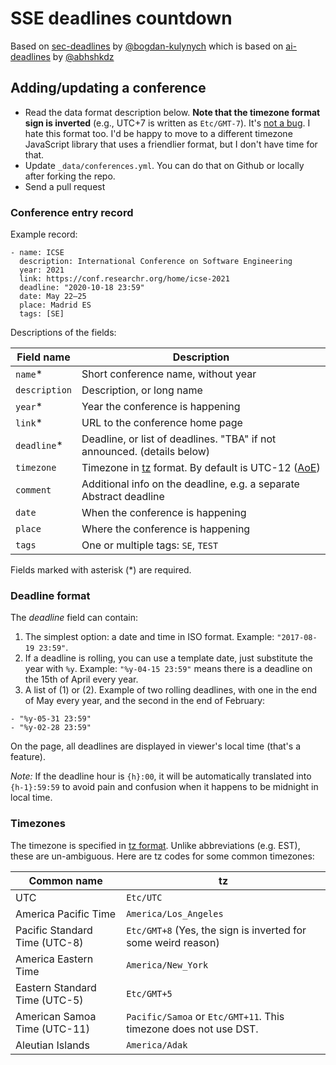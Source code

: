 # SSE deadlines countdown

Based on [sec-deadlines](https://sec-deadlines.github.io/) by [@bogdan-kulynych](https://github.com/bogdan-kulynych)
which is based on [ai-deadlines](https://aideadlin.es) by [@abhshkdz](https://github.com/abhshkdz)

## Adding/updating a conference

- Read the data format description below. **Note that the timezone format sign is inverted** (e.g., UTC+7 is written as `Etc/GMT-7`). It's [not a bug][0]. I hate this format too. I'd be happy to move to a different timezone JavaScript library that uses a friendlier format, but I don't have time for that.
- Update `_data/conferences.yml`. You can do that on Github or locally after forking the repo.
- Send a pull request

### Conference entry record

Example record:

```
- name: ICSE
  description: International Conference on Software Engineering
  year: 2021
  link: https://conf.researchr.org/home/icse-2021
  deadline: "2020-10-18 23:59"
  date: May 22–25
  place: Madrid ES
  tags: [SE]
```

Descriptions of the fields:

| Field name    | Description                                                             |
| ------------- | ----------------------------------------------------------------------- |
| `name`\*      | Short conference name, without year                                     |
| `description` | Description, or long name                                               |
| `year`\*      | Year the conference is happening                                        |
| `link`\*      | URL to the conference home page                                         |
| `deadline`\*  | Deadline, or list of deadlines. "TBA" if not announced. (details below) |
| `timezone`    | Timezone in [tz][1] format. By default is UTC-12 ([AoE][2])             |
| `comment`     | Additional info on the deadline, e.g. a separate Abstract deadline      |
| `date`        | When the conference is happening                                        |
| `place`       | Where the conference is happening                                       |
| `tags`        | One or multiple tags: `SE`, `TEST`                                      |

Fields marked with asterisk (\*) are required.

### Deadline format

The _deadline_ field can contain:

1. The simplest option: a date and time in ISO format. Example: `"2017-08-19 23:59"`.
2. If a deadline is rolling, you can use a template date, just substitute the year with `%y`. Example: `"%y-04-15 23:59"` means there is a deadline on the 15th of April every year.
3. A list of (1) or (2). Example of two rolling deadlines, with one in the end of May every year, and the second in the end of February:

```
- "%y-05-31 23:59"
- "%y-02-28 23:59"
```

On the page, all deadlines are displayed in viewer's local time (that's a feature).

_Note:_ If the deadline hour is `{h}:00`, it will be automatically translated into `{h-1}:59:59` to avoid pain and confusion when it happens to be midnight in local time.

### Timezones

The timezone is specified in [tz format][1]. Unlike abbreviations (e.g. EST), these are un-ambiguous. Here are tz codes for some common timezones:

| Common name                   | tz                                                               |
| ----------------------------- | ---------------------------------------------------------------- |
| UTC                           | `Etc/UTC`                                                        |
| America Pacific Time          | `America/Los_Angeles`                                            |
| Pacific Standard Time (UTC-8) | `Etc/GMT+8` (Yes, the sign is inverted for some weird reason)    |
| America Eastern Time          | `America/New_York`                                               |
| Eastern Standard Time (UTC-5) | `Etc/GMT+5`                                                      |
| American Samoa Time (UTC-11)  | `Pacific/Samoa` or `Etc/GMT+11`. This timezone does not use DST. |
| Aleutian Islands              | `America/Adak`                                                   |

[0]: https://momentjs.com/timezone/docs/#/zone-object/offset/
[1]: https://en.wikipedia.org/wiki/List_of_tz_database_time_zones
[2]: https://www.timeanddate.com/time/zones/aoe
